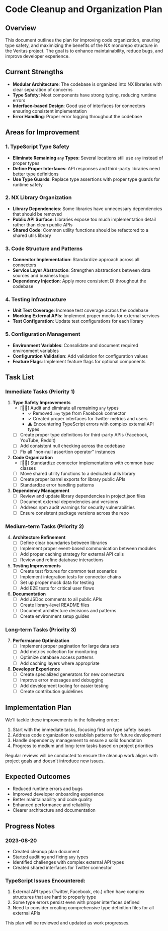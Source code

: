 # Code Cleanup and Organization Plan

## Overview

This document outlines the plan for improving code organization, ensuring type safety, and maximizing the benefits of the NX monorepo structure in the Veritas project. The goal is to enhance maintainability, reduce bugs, and improve developer experience.

## Current Strengths

- **Modular Architecture**: The codebase is organized into NX libraries with clear separation of concerns
- **Type Safety**: Most components have strong typing, reducing runtime errors
- **Interface-based Design**: Good use of interfaces for connectors ensuring consistent implementation
- **Error Handling**: Proper error logging throughout the codebase

## Areas for Improvement

### 1. TypeScript Type Safety

- **Eliminate Remaining `any` Types**: Several locations still use `any` instead of proper types
- **Define Proper Interfaces**: API responses and third-party libraries need better type definitions
- **Use Type Guards**: Replace type assertions with proper type guards for runtime safety

### 2. NX Library Organization

- **Library Dependencies**: Some libraries have unnecessary dependencies that should be removed
- **Public API Surface**: Libraries expose too much implementation detail rather than clean public APIs
- **Shared Code**: Common utility functions should be refactored to a shared utils library

### 3. Code Structure and Patterns

- **Connector Implementation**: Standardize approach across all connectors
- **Service Layer Abstraction**: Strengthen abstractions between data sources and business logic
- **Dependency Injection**: Apply more consistent DI throughout the codebase

### 4. Testing Infrastructure

- **Unit Test Coverage**: Increase test coverage across the codebase
- **Mocking External APIs**: Implement proper mocks for external services
- **Test Configuration**: Update test configurations for each library

### 5. Configuration Management

- **Environment Variables**: Consolidate and document required environment variables
- **Configuration Validation**: Add validation for configuration values
- **Feature Flags**: Implement feature flags for optional components

## Task List

### Immediate Tasks (Priority 1)

1. **Type Safety Improvements**
   - [🏃‍♂️] Audit and eliminate all remaining `any` types
     - ✓ Removed `any` type from Facebook connector
     - ✓ Created proper interfaces for Twitter metrics and users 
     - ⚠️ Encountering TypeScript errors with complex external API types 
   - [ ] Create proper type definitions for third-party APIs (Facebook, YouTube, Reddit)
   - [ ] Add consistent null checking across the codebase
   - [ ] Fix all "non-null assertion operator" instances

2. **Code Organization**
   - [🏃‍♂️] Standardize connector implementations with common base classes
   - [ ] Move shared utility functions to a dedicated utils library
   - [ ] Create proper barrel exports for library public APIs
   - [ ] Standardize error handling patterns

3. **Dependency Management**
   - [ ] Review and update library dependencies in project.json files
   - [ ] Document external dependencies and versions
   - [ ] Address npm audit warnings for security vulnerabilities
   - [ ] Ensure consistent package versions across the repo

### Medium-term Tasks (Priority 2)

4. **Architecture Refinement**
   - [ ] Define clear boundaries between libraries
   - [ ] Implement proper event-based communication between modules
   - [ ] Add proper caching strategy for external API calls
   - [ ] Review and refine database interactions

5. **Testing Improvements**
   - [ ] Create test fixtures for common test scenarios
   - [ ] Implement integration tests for connector chains
   - [ ] Set up proper mock data for testing
   - [ ] Add E2E tests for critical user flows

6. **Documentation**
   - [ ] Add JSDoc comments to all public APIs
   - [ ] Create library-level README files
   - [ ] Document architecture decisions and patterns
   - [ ] Create environment setup guides

### Long-term Tasks (Priority 3)

7. **Performance Optimization**
   - [ ] Implement proper pagination for large data sets
   - [ ] Add metrics collection for monitoring
   - [ ] Optimize database access patterns
   - [ ] Add caching layers where appropriate

8. **Developer Experience**
   - [ ] Create specialized generators for new connectors
   - [ ] Improve error messages and debugging
   - [ ] Add development tooling for easier testing
   - [ ] Create contribution guidelines

## Implementation Plan

We'll tackle these improvements in the following order:

1. Start with the immediate tasks, focusing first on type safety issues
2. Address code organization to establish patterns for future development
3. Handle dependency management to ensure a solid foundation
4. Progress to medium and long-term tasks based on project priorities

Regular reviews will be conducted to ensure the cleanup work aligns with project goals and doesn't introduce new issues.

## Expected Outcomes

- Reduced runtime errors and bugs
- Improved developer onboarding experience
- Better maintainability and code quality
- Enhanced performance and reliability
- Clearer architecture and documentation

## Progress Notes

### 2023-08-20
- Created cleanup plan document
- Started auditing and fixing `any` types
- Identified challenges with complex external API types
- Created shared interfaces for Twitter connector

### TypeScript Issues Encountered:
1. External API types (Twitter, Facebook, etc.) often have complex structures that are hard to properly type
2. Some type errors persist even with proper interfaces defined
3. Need to consider creating comprehensive type definition files for all external APIs

This plan will be reviewed and updated as work progresses. 